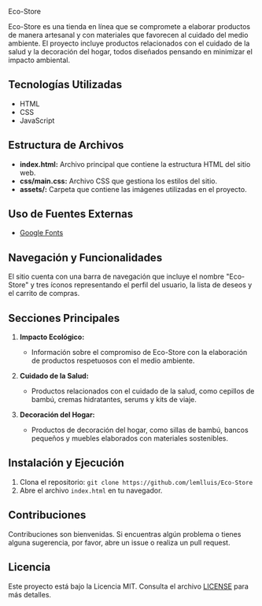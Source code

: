 Eco-Store

Eco-Store es una tienda en línea que se compromete a elaborar productos de manera artesanal y con materiales que favorecen al cuidado del medio ambiente. El proyecto incluye productos relacionados con el cuidado de la salud y la decoración del hogar, todos diseñados pensando en minimizar el impacto ambiental.

## Tecnologías Utilizadas
- HTML
- CSS
- JavaScript

## Estructura de Archivos
- **index.html:** Archivo principal que contiene la estructura HTML del sitio web.
- **css/main.css:** Archivo CSS que gestiona los estilos del sitio.
- **assets/:** Carpeta que contiene las imágenes utilizadas en el proyecto.

## Uso de Fuentes Externas
- [Google Fonts](https://fonts.google.com/css2?family=IBM+Plex+Sans:wght@400;500;700&display=swap)

## Navegación y Funcionalidades
El sitio cuenta con una barra de navegación que incluye el nombre "Eco-Store" y tres íconos representando el perfil del usuario, la lista de deseos y el carrito de compras.

## Secciones Principales
1. **Impacto Ecológico:**
   - Información sobre el compromiso de Eco-Store con la elaboración de productos respetuosos con el medio ambiente.

2. **Cuidado de la Salud:**
   - Productos relacionados con el cuidado de la salud, como cepillos de bambú, cremas hidratantes, serums y kits de viaje.

3. **Decoración del Hogar:**
   - Productos de decoración del hogar, como sillas de bambú, bancos pequeños y muebles elaborados con materiales sostenibles.

## Instalación y Ejecución
1. Clona el repositorio: `git clone https://github.com/lemlluis/Eco-Store`
2. Abre el archivo `index.html` en tu navegador.

## Contribuciones
Contribuciones son bienvenidas. Si encuentras algún problema o tienes alguna sugerencia, por favor, abre un issue o realiza un pull request.

## Licencia
Este proyecto está bajo la Licencia MIT. Consulta el archivo [LICENSE](LICENSE) para más detalles.
